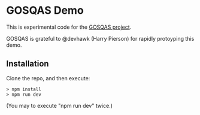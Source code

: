 # GOSQAS Demo

This is experimental code for the [GOSQAS project](https://github.com/gosqas/home/blob/main/README.md).

GOSQAS is grateful to @devhawk (Harry Pierson) for rapidly protoyping this demo.

## Installation

Clone the repo, and then execute:
```
> npm install
> npm run dev
```

(You may to execute "npm run dev" twice.)
